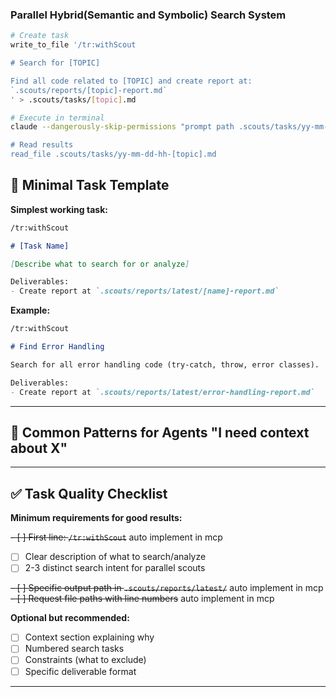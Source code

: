 ###  Parallel Hybrid(Semantic and Symbolic) Search System

```bash
# Create task
write_to_file '/tr:withScout

# Search for [TOPIC]

Find all code related to [TOPIC] and create report at:
`.scouts/reports/[topic]-report.md`
' > .scouts/tasks/[topic].md

# Execute in terminal
claude --dangerously-skip-permissions "prompt path .scouts/tasks/yy-mm-dd-hh-[topic].md

# Read results
read_file .scouts/tasks/yy-mm-dd-hh-[topic].md
```
    
## 📝 Minimal Task Template

**Simplest working task:**

```markdown
/tr:withScout

# [Task Name]

[Describe what to search for or analyze]

Deliverables:
- Create report at `.scouts/reports/latest/[name]-report.md`
```

**Example:**

```markdown
/tr:withScout

# Find Error Handling

Search for all error handling code (try-catch, throw, error classes).

Deliverables:
- Create report at `.scouts/reports/latest/error-handling-report.md`
```

---
## 🚀 Common Patterns for Agents "I need context about X"

---

## ✅ Task Quality Checklist

**Minimum requirements for good results:**

~~- [ ] First line: `/tr:withScout`~~ auto implement in mcp

- [ ] Clear description of what to search/analyze
- [ ] 2-3 distinct search intent for parallel scouts

~~- [ ] Specific output path in `.scouts/reports/latest/`~~ auto implement in mcp
~~- [ ] Request file paths with line numbers~~ auto implement in mcp


**Optional but recommended:**

- [ ] Context section explaining why
- [ ] Numbered search tasks
- [ ] Constraints (what to exclude)
- [ ] Specific deliverable format

---





